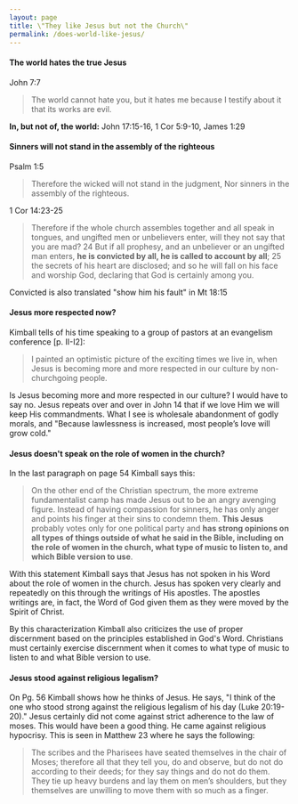 ```yaml
---
layout: page
title: \"They like Jesus but not the Church\"
permalink: /does-world-like-jesus/
---
```


#### The world hates the true Jesus
John 7:7
> The world cannot hate you, but it hates me because I testify about it that its works are evil.

**In, but not of, the world:**
John 17:15-16, 1 Cor 5:9-10, James 1:29

#### Sinners will not stand in the assembly of the righteous
Psalm 1:5
> Therefore the wicked will not stand in the judgment,
Nor sinners in the assembly of the righteous.

1 Cor 14:23-25
> Therefore if the whole church assembles together and all speak in tongues, and ungifted men or unbelievers enter, will they not say that you are mad? 24 But if all prophesy, and an unbeliever or an ungifted man enters, **he is convicted by all, he is called to account by all**; 25 the secrets of his heart are disclosed; and so he will fall on his face and worship God, declaring that God is certainly among you.

Convicted is also translated "show him his fault" in Mt 18:15

#### Jesus more respected now?
Kimball tells of his time speaking to a group of pastors at an evangelism conference [p. II-I2]:

> I painted an optimistic picture of the exciting times we live in, when Jesus is becoming more and more respected in our culture by non-churchgoing people.

Is Jesus becoming more and more respected in our culture? I would have to say no. Jesus repeats over and over in John 14 that if we love Him we will keep His commandments. What I see is wholesale abandonment of godly morals, and "Because lawlessness is increased, most people’s love will grow cold."

#### Jesus doesn't speak on the role of women in the church?
In the last paragraph on page 54 Kimball says this:

> On the other end of the Christian spectrum, the more extreme fundamentalist camp has made Jesus out to be an angry avenging figure. Instead of having compassion for sinners, he has only anger and points his finger at their sins to condemn them. **This Jesus** probably votes only for one political party and **has strong opinions on all types of things outside of what he said in the Bible, including on the role of women in the church, what type of music to listen to, and which Bible version to use**.

With this statement Kimball says that Jesus has not spoken in his Word about the role of women in the church. Jesus has spoken very clearly and repeatedly on this through the writings of His apostles. The apostles writings are, in fact, the Word of God given them as they were moved by the Spirit of Christ.

By this characterization Kimball also criticizes the use of proper discernment based on the principles established in God's Word. Christians must certainly exercise discernment when it comes to what type of music to listen to and what Bible version to use.

#### Jesus stood against religious legalism?
On Pg. 56 Kimball shows how he thinks of Jesus. He says, "I think of the one who stood strong against the religious legalism of his day (Luke 20:19-20)." Jesus certainly did not come against strict adherence to the law of moses. This would have been a good thing. He came against religious hypocrisy. This is seen in Matthew 23 where he says the following:

> The scribes and the Pharisees have seated themselves in the chair of Moses; therefore all that they tell you, do and observe, but do not do according to their deeds; for they say things and do not do them. They tie up heavy burdens and lay them on men’s shoulders, but they themselves are unwilling to move them with so much as a finger.
